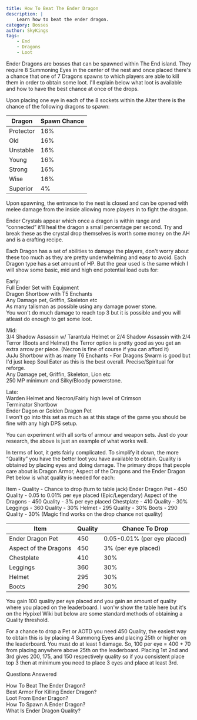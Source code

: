 ```yaml {metadata}
title: How To Beat The Ender Dragon
description: |
    Learn how to beat the ender dragon.
category: Bosses
author: SkyKings
tags:
    - End
    - Dragons
    - Loot 
```

Ender Dragons are bosses that can be spawned within The End island. They require 8 Summoning Eyes in the center of the nest and once placed there's a chance that one of 7 Dragons spawns to which players are able to kill them in order to obtain some loot. I'll explain below what loot is available and how to have the best chance at once of the drops.

Upon placing one eye in each of the 8 sockets within the Alter there is the chance of the following dragons to spawn:

| Dragon    | Spawn Chance |
|-----------|--------------|
| Protector | 16%          |
| Old       | 16%          |
| Unstable  | 16%          |
| Young     | 16%          |
| Strong    | 16%          |
| Wise      | 16%          |
| Superior  | 4%           |

Upon spawning, the entrance to the nest is closed and can be opened with melee damage from the inside allowing more players in to fight the dragon.  
  
Ender Crystals appear which once a dragon is within range and “connected” it'll heal the dragon a small percentage per second. Try and break these as the crystal drop themselves is worth some money on the AH and is a crafting recipe.

Each Dragon has a set of abilities to damage the players, don't worry about these too much as they are pretty underwhelming and easy to avoid. Each Dragon type has a set amount of HP. But the gear used is the same which I will show some basic, mid and high end potential load outs for:

  
  
Early:  
Full Ender Set with Equipment  
Dragon Shortbow with T5 Enchants  
Any Damage pet, Griffin, Skeleton etc  
As many talisman as possible using any damage power stone.  
You won't do much damage to reach top 3 but it is possible and you will atleast do enough to get some loot.

  
  
Mid:  
3/4 Shadow Assassin w/ Tarantula Helmet or 2/4 Shadow Assassin with 2/4 Terror (Boots and Helmet) the Terror option is pretty good as you get an extra arrow per piece. (Necron is fine of course if you can afford it)  
JuJu Shortbow with as many T6 Enchants - For Dragons Swarm is good but I'd just keep Soul Eater as this is the best overall. Precise/Spiritual for reforge.  
Any Damage pet, Griffin, Skeleton, Lion etc  
250 MP minimum and Silky/Bloody powerstone.

  
  
Late:  
Warden Helmet and Necron/Fairly high level of Crimson  
Terminator Shortbow  
Ender Dagon or Golden Dragon Pet  
I won't go into this set as much as at this stage of the game you should be fine with any high DPS setup.

You can experiment with all sorts of armour and weapon sets. Just do your research, the above is just an example of what works well.  
  
In terms of loot, it gets fairly complicated. To simplify it down, the more “Quality” you have the better loot you have available to obtain. Quality is obtained by placing eyes and doing damage. The primary drops that people care about is Dragon Armor, Aspect of the Dragons and the Ender Dragon Pet below is what quality is needed for each:

Item - Quality - Chance to drop (turn to table jack) Ender Dragon Pet - 450 Quality - 0.05 to 0.01% per eye placed (Epic/Legendary) Aspect of the Dragons - 450 Quality - 3% per eye placed Chestplate - 410 Quality - 30% Leggings - 360 Quality - 30% Helmet - 295 Quality - 30% Boots - 290 Quality - 30% (Magic find works on the drop chance not quality)

| Item                  | Quality | Chance To Drop                   |
|-----------------------|---------|----------------------------------|
| Ender Dragon Pet      | 450     | 0\.05\-0\.01% \(per eye placed\) |
| Aspect of the Dragons | 450     | 3% \(per eye placed\)            |
| Chestplate            | 410     | 30%                              |
| Leggings              | 360     | 30%                              |
| Helmet                | 295     | 30%                              |
| Boots                 | 290     | 30%                              |
  
You gain 100 quality per eye placed and you gain an amount of quality where you placed on the leaderboard. I won'w show the table here but it's on the Hypixel Wiki but below are some standard methods of obtaining a Quality threshold.  
  
For a chance to drop a Pet or AOTD you need 450 Quality, the easiest way to obtain this is by placing 4 Summong Eyes and placing 25th or higher on the leaderboard. You must do at least 1 damage. So, 100 per eye = 400 + 70 from placing anywhere above 25th on the leaderboard. Placing 1st 2nd and 3rd gives 200, 175, and 150 respectively quality so if you consistent place top 3 then at minimum you need to place 3 eyes and place at least 3rd.

  

Questions Answered

How To Beat The Ender Dragon?  
Best Armor For Killing Ender Dragon?  
Loot From Ender Dragon?  
How To Spawn A Ender Dragon?  
What Is Ender Dragon Quality?
